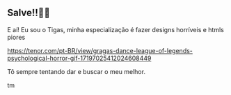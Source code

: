 ## Salve!!🤡🦦

 E aí! Eu sou o Tigas, minha especialização é fazer designs horríveis e htmls piores

https://tenor.com/pt-BR/view/gragas-dance-league-of-legends-psychological-horror-gif-17197025412024608449

  Tô sempre tentando dar e buscar o meu melhor.
 

 
 
 
tm

